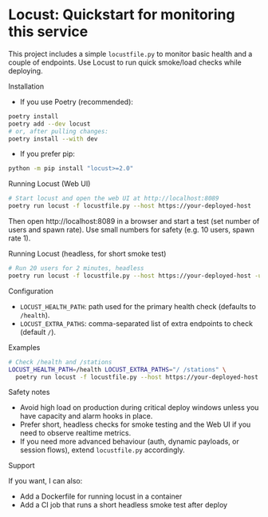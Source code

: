 # Locust: Quickstart for monitoring this service

This project includes a simple `locustfile.py` to monitor basic health and a couple of endpoints. Use Locust to run quick smoke/load checks while deploying.

Installation

- If you use Poetry (recommended):

```bash
poetry install
poetry add --dev locust
# or, after pulling changes:
poetry install --with dev
```

- If you prefer pip:

```bash
python -m pip install "locust>=2.0"
```

Running Locust (Web UI)

```bash
# Start locust and open the web UI at http://localhost:8089
poetry run locust -f locustfile.py --host https://your-deployed-host
```

Then open http://localhost:8089 in a browser and start a test (set number of users and spawn rate). Use small numbers for safety (e.g. 10 users, spawn rate 1).

Running Locust (headless, for short smoke test)

```bash
# Run 20 users for 2 minutes, headless
poetry run locust -f locustfile.py --host https://your-deployed-host -u 20 -r 2 --headless --run-time 2m
```

Configuration

- `LOCUST_HEALTH_PATH`: path used for the primary health check (defaults to `/health`).
- `LOCUST_EXTRA_PATHS`: comma-separated list of extra endpoints to check (default `/`).

Examples

```bash
# Check /health and /stations
LOCUST_HEALTH_PATH=/health LOCUST_EXTRA_PATHS="/ /stations" \
  poetry run locust -f locustfile.py --host https://your-deployed-host -u 5 -r 1 --headless --run-time 5m
```

Safety notes

- Avoid high load on production during critical deploy windows unless you have capacity and alarm hooks in place.
- Prefer short, headless checks for smoke testing and the Web UI if you need to observe realtime metrics.
- If you need more advanced behaviour (auth, dynamic payloads, or session flows), extend `locustfile.py` accordingly.

Support

If you want, I can also:
- Add a Dockerfile for running locust in a container
- Add a CI job that runs a short headless smoke test after deploy
